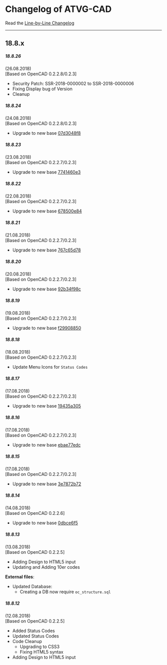 # Changelog of ATVG-CAD

Read the [Line-by-Line Changelog](CHANGELOG.lbl)

----
## 18.8.x

##### 18.8.26
(26.08.2018)  
[Based on OpenCAD 0.2.2.8/0.2.3]

* Security Patch: SSR-2018-0000002 to SSR-2018-0000006
* Fixing Display bug of Version
* Cleanup

##### 18.8.24
(24.08.2018)  
[Based on OpenCAD 0.2.2.8/0.2.3]

* Upgrade to new base [07d3048f8](https://gitlab.atvg-studios.at/third-party/OpenCAD/commits/07d3048f81b1fc3f70a3807f6d5bea02cf3e3270)

##### 18.8.23
(23.08.2018)  
[Based on OpenCAD 0.2.2.7/0.2.3]

* Upgrade to new base [7741460e3](https://gitlab.atvg-studios.at/third-party/OpenCAD/commits/7741460e3bafea862c7c64343e7c2642e2cf5784)

##### 18.8.22
(22.08.2018)  
[Based on OpenCAD 0.2.2.7/0.2.3]

* Upgrade to new base [678500e84](https://gitlab.atvg-studios.at/third-party/OpenCAD/commits/678500e84a4216670c213b1b1b9d8eff7a04f1c1)

##### 18.8.21
(21.08.2018)  
[Based on OpenCAD 0.2.2.7/0.2.3]

* Upgrade to new base [767c65d78](https://gitlab.atvg-studios.at/third-party/OpenCAD/commits/767c65d786e2f7c049b1de41dff65a430856ba5f)

##### 18.8.20
(20.08.2018)  
[Based on OpenCAD 0.2.2.7/0.2.3]

* Upgrade to new base [92b34f98c](https://gitlab.atvg-studios.at/third-party/OpenCAD/commits/92b34f98cdb12c2724b0fc7c69678828bd24a58e)

##### 18.8.19
(19.08.2018)  
[Based on OpenCAD 0.2.2.7/0.2.3]

* Upgrade to new base [f29908850](https://gitlab.atvg-studios.at/third-party/OpenCAD/commits/f299088501d3b1823bd36ebfcc079db8af573d7f)

##### 18.8.18
(18.08.2018)  
[Based on OpenCAD 0.2.2.7/0.2.3]

* Update Menu Icons for `Status Codes`

##### 18.8.17
(17.08.2018)  
[Based on OpenCAD 0.2.2.7/0.2.3]

* Upgrade to new base [19435a305](https://gitlab.atvg-studios.at/third-party/OpenCAD/commits/19435a305400ab7bcda811c3933ab507fbec8385)

##### 18.8.16
(17.08.2018)  
[Based on OpenCAD 0.2.2.7/0.2.3]

* Upgrade to new base [ebae77edc](https://gitlab.atvg-studios.at/third-party/OpenCAD/commits/ebae77edc5895926e58f318500cc7034c320c69b)

##### 18.8.15
(17.08.2018)  
[Based on OpenCAD 0.2.2.7/0.2.3]

* Upgrade to new base [3e7872b72](https://gitlab.atvg-studios.at/third-party/OpenCAD/commits/3e7872b72e44f456ad9ad2db657e2d702a301f5d)

##### 18.8.14
(14.08.2018)  
[Based on OpenCAD 0.2.2.6]

* Upgrade to new base [0dbce6f5](https://gitlab.atvg-studios.at/third-party/OpenCAD/commits/0dbce6f5ffccdfca2d508ffe8a280b2ebd439cae)

##### 18.8.13
(13.08.2018)  
[Based on OpenCAD 0.2.2.5]  

* Adding Design to HTML5 input
* Updating and Adding 10er codes

**External files**:
* Updated Database:
    * Creating a DB now require `oc_structure.sql`

##### 18.8.12
(12.08.2018)  
[Based on OpenCAD 0.2.2.5]  

* Added Status Codes
* Updated Status Codes
* Code Cleanup
    * Upgrading to CSS3
    * Fixing HTML5 syntax
* Adding Design to HTML5 input
